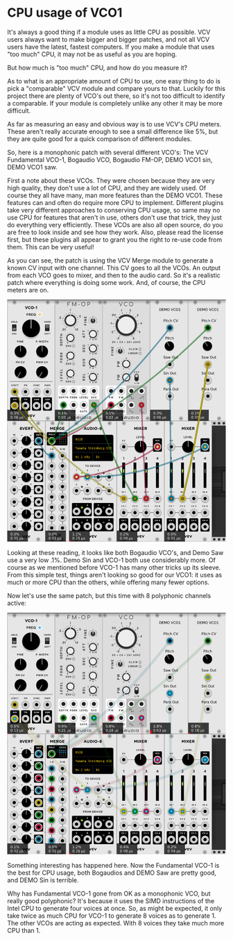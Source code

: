 # CPU usage of VCO1

It's always a good thing if a module uses as little CPU as possible. VCV users always want to make bigger and bigger patches, and not all VCV users have the latest, fastest computers. If you make a module that uses "too much" CPU, it may not be as useful as you are hoping.

But how much is "too much" CPU, and how do you measure it?

As to what is an appropriate amount of CPU to use, one easy thing to do is pick a "comparable" VCV module and compare yours to that. Luckily for this project there are plenty of VCO's out there, so it's not too difficult to identify a comparable. If your module is completely unlike any other it may be more difficult.

As far as measuring an easy and obvious way is to use VCV's CPU meters. These aren't really accurate enough to see a small difference like 5%, but they are quite good for a quick comparison of different modules.

So, here is a monophonic patch with several different VCO's: The VCV Fundamental VCO-1, Bogaudio VCO, Bogaudio FM-OP, DEMO VCO1 sin, DEMO VCO1 saw.

First a note about these VCOs. They were chosen because they are very high quality, they don't use a lot of CPU, and they are widely used. Of course they all have many, man more features than the DEMO VCO1. These features can and often do require more CPU to implement. Different plugins take very different approaches to conserving CPU usage, so same may no use CPU for features that aren't in use, others don't use that trick, they just do everything very efficiently. These VCOs are also all open source, do you are free to look inside and see how they work. Also, please read the license first, but these plugins all appear to grant you the right to re-use code from them. This can be very useful!

As you can see, the patch is using the VCV Merge module to generate a known CV input with one channel. This CV goes to all the VCOs. An output from each VCO goes to mixer, and then to the audio card. So it's a realistic patch where everything is doing some work. And, of course, the CPU meters are on.

![Monophonic CPU usage](./cpu-usage-1.png)

Looking at these reading, it looks like both Bogaudio VCO's, and Demo Saw use a very low .1%. Demo Sin and VCO-1 both use considerably more. Of course as we mentioned before VCO-1 has many other tricks up its sleeve. From this simple test, things aren't looking so good for our VCO1: it uses as much or more CPU than the others, while offering many fewer options.

 Now let's use the same patch, but this time with 8 polyphonic channels active:

 ![Polyphonic CPU usage](./cpu-usage-8.png)

 Something interesting has happened here. Now the Fundamental VCO-1 is the best for CPU usage, both Bogaudios and DEMO Saw are pretty good, and DEMO Sin is terrible.

 Why has Fundamental VCO-1 gone from OK as a monophonic VCO, but really good polyphonic? It's because it uses the SIMD instructions of the Intel CPU to generate four voices at once. So, as might be expected, it only take twice as much CPU for VCO-1 to generate 8 voices as to generate 1. The other VCOs are acting as expected. With 8 voices they take much more CPU than 1. 
